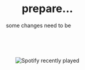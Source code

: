 # <div align="center">prepare...</div>

<div align="center">

some changes need to be `‎  ‎ ‎‎ ‎ ‎ `


`‎ ‎ ‎ ‎ ‎ ‎ ‎ ‎ ‎ ‎ ‎ ‎ ‎ ` `        ` `‎‎ ‎ ‎ ‎ ‎ ‎ `
`‎ ‎ ‎ ‎ ‎ ‎ ‎ ‎ ` `‎   ‎  ‎` `‎  ‎ ‎ ‎     ‎ ‎ `

<br>

![Spotify recently played](https://spotify-recently-played-readme.vercel.app/api?user=31ct4p6ym3wucoec6h7begyq3wke&count=3&width=500)

</div>
